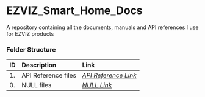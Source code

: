 # EZVIZ_Smart_Home_Docs
A repository containing all the documents, manuals and API references I use for EZVIZ products

### Folder Structure

|ID|Description|Link|
| :------------| :------------ | :------------ |
|1.|API Reference files|*[API Reference Link](https://github.com/Cale-Torino/EZVIZ_Smart_Home_Docs/tree/main/1.%20API%20Reference)*|
|0.|NULL files|*[NULL Link](NULL)*|

